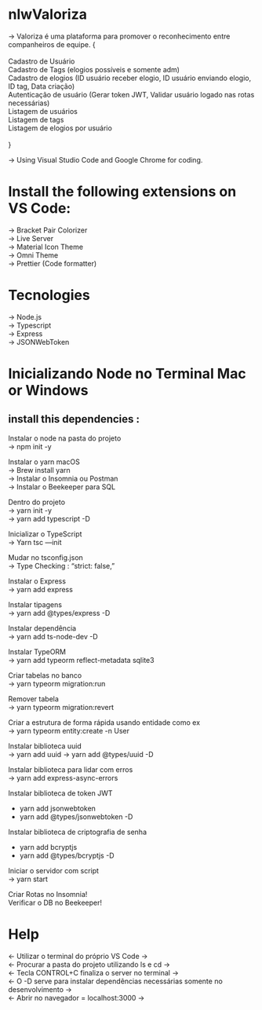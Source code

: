 # nlwValoriza

-> Valoriza é uma plataforma para promover o reconhecimento entre companheiros de equipe. {
<br>
<br>
  Cadastro de Usuário
<br>
  Cadastro de Tags (elogios possíveis e somente adm)
<br>
  Cadastro de elogios (ID usuário receber elogio, ID usuário enviando elogio, ID tag, Data criação)
<br>
  Autenticação de usuário (Gerar token JWT, Validar usuário logado nas rotas necessárias)
<br>
  Listagem de usuários
<br>
  Listagem de tags
<br>
  Listagem de elogios por usuário
<br>
<br>
}

-> Using Visual Studio Code and Google Chrome for coding.

# Install the following extensions on VS Code:
-> Bracket Pair Colorizer
<br>
-> Live Server
<br>
-> Material Icon Theme
<br>
-> Omni Theme
<br>
-> Prettier (Code formatter)

# Tecnologies
-> Node.js
<br> 
-> Typescript
<br>
-> Express
<br>
-> JSONWebToken
<br>

# Inicializando Node no Terminal Mac or Windows
## install this dependencies : 

Instalar o node na pasta do projeto 
<br>
-> npm init -y

Instalar o yarn macOS
<br>
-> Brew install yarn
<br>
-> Instalar o Insomnia ou Postman
<br>
-> Instalar o Beekeeper para SQL
<br>

Dentro do projeto
<br>
-> yarn init -y
<br>
-> yarn add typescript -D

Inicializar o TypeScript
<br>
-> Yarn tsc —init

Mudar no tsconfig.json
<br>
-> Type Checking : “strict: false,”

Instalar o Express
<br>
-> yarn add express

Instalar tipagens
<br>
-> yarn add @types/express -D

Instalar dependência
<br>
-> yarn add ts-node-dev -D

Instalar TypeORM
<br>
-> yarn add typeorm reflect-metadata sqlite3

Criar tabelas no banco
<br>
-> yarn typeorm migration:run

Remover tabela
<br>
-> yarn typeorm migration:revert

Criar a estrutura de forma rápida usando entidade como ex
<br>
-> yarn typeorm entity:create -n User

Instalar biblioteca uuid
<br>
-> yarn add uuid
-> yarn add @types/uuid -D

Instalar biblioteca para lidar com erros
<br>
-> yarn add express-async-errors

Instalar biblioteca de token JWT
<br>
- yarn add jsonwebtoken 
- yarn add @types/jsonwebtoken -D

Instalar biblioteca de criptografia de senha 
<br>
- yarn add bcryptjs
- yarn add @types/bcryptjs -D




Iniciar o servidor com script
<br>
-> yarn start

Criar Rotas no Insomnia!
<br>
Verificar o DB no Beekeeper!

# Help
<- Utilizar o terminal do próprio VS Code ->
<br>
<- Procurar a pasta do projeto utilizando ls e cd ->
<br>
<- Tecla CONTROL+C finaliza o server no terminal ->
<br>
<- O -D serve para instalar dependências necessárias somente no desenvolvimento ->
<br>
<- Abrir no navegador = localhost:3000 ->
